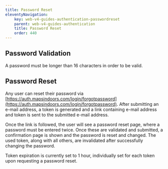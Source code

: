 ```yaml
---
title: Password Reset
eleventyNavigation:
    key: web-v4-guides-authentication-passwordreset
    parent: web-v4-guides-authentication
    title: Password Reset
    order: 440
---
```


## Password Validation

A password must be longer than 16 characters in order to be valid.

## Password Reset

Any user can reset their password via [https://auth.mapsindoors.com/login/forgotpassword](https://auth.mapsindoors.com/login/forgotpassword). After submitting an e-mail address, a token is generated and a link containing e-mail address and token is sent to the submitted e-mail address.

Once the link is followed, the user will see a password reset page, where a password must be entered twice. Once these are validated and submitted, a confirmation page is shown and the password is reset and changed. The used token, along with all others, are invalidated after successfully changing the password.

Token expiration is currently set to 1 hour, individually set for each token upon requesting a password reset.
